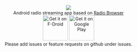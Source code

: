 <div align=center><img src="https://user-images.githubusercontent.com/38007519/39290477-e1bac174-4959-11e8-9229-836355a74a7c.png"/></div>


<div align=center>Android radio streaming app based on <a href="http://www.radio-browser.info" target="_blank">Radio Browser</a></div>

<div align=center><a href="https://f-droid.org/repository/browse/?fdid=net.programmierecke.radiodroid2" target="_blank">
<img src="https://f-droid.org/badge/get-it-on.png" alt="Get it on F-Droid" height="80"/></a>
<a href="https://play.google.com/store/apps/details?id=net.programmierecke.radiodroid2" target="_blank">
<img src="https://play.google.com/intl/en_us/badges/images/generic/en-play-badge.png" alt="Get it on Google Play" height="80"/></a></div>

<div align=center>Please add issues or feature requests on github under issues.</div>
